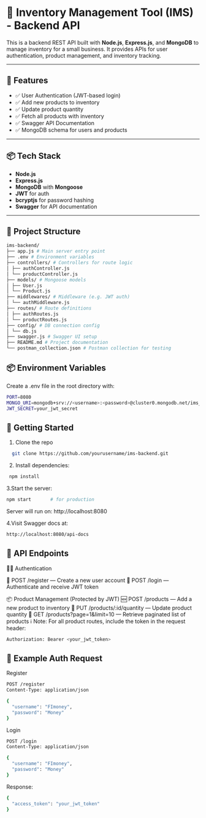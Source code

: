 # 🛒 Inventory Management Tool (IMS) - Backend API

This is a backend REST API built with **Node.js**, **Express.js**, and **MongoDB** to manage inventory for a small business. It provides APIs for user authentication, product management, and inventory tracking.

---

## 🚀 Features

- ✅ User Authentication (JWT-based login)
- ✅ Add new products to inventory
- ✅ Update product quantity
- ✅ Fetch all products with inventory
- ✅ Swagger API Documentation
- ✅ MongoDB schema for users and products

---

## 📦 Tech Stack

- **Node.js**
- **Express.js**
- **MongoDB** with **Mongoose**
- **JWT** for auth
- **bcryptjs** for password hashing
- **Swagger** for API documentation

---

## 📁 Project Structure
```bash
ims-backend/
├── app.js # Main server entry point
├── .env # Environment variables
├── controllers/ # Controllers for route logic
│ ├── authController.js
│ └── productController.js
├── models/ # Mongoose models
│ ├── User.js
│ └── Product.js
├── middlewares/ # Middleware (e.g. JWT auth)
│ └── authMiddleware.js
├── routes/ # Route definitions
│ ├── authRoutes.js
│ └── productRoutes.js
├── config/ # DB connection config
│ └── db.js
├── swagger.js # Swagger UI setup
├── README.md # Project documentation
└── postman_collection.json # Postman collection for testing 
```
## 📦 Environment Variables
Create a .env file in the root directory with:
```bash
PORT=8080
MONGO_URI=mongodb+srv://<username>:<password>@cluster0.mongodb.net/ims_db?retryWrites=true&w=majority
JWT_SECRET=your_jwt_secret
```
## 🚀 Getting Started
 1. Clone the repo
 ```bash
   git clone https://github.com/yourusername/ims-backend.git
 ```
2. Install dependencies:
```bash
 npm install
```

3.Start the server:
```bash
npm start       # for production
```
Server will run on: http://localhost:8080

4.Visit Swagger docs at:
```bash
http://localhost:8080/api-docs
```
## 📡 API Endpoints

🧑‍💻 Authentication

🔸 POST /register — Create a new user account
🔸 POST /login — Authenticate and receive JWT token

📦 Product Management (Protected by JWT)
🆕 POST /products — Add a new product to inventory
🔁 PUT /products/:id/quantity — Update product quantity
📃 GET /products?page=1&limit=10 — Retrieve paginated list of products
ℹ️ Note: For all product routes, include the token in the request header:
```bash
Authorization: Bearer <your_jwt_token>
```

## 🔐 Example Auth Request

Register
```bash
POST /register
Content-Type: application/json

{
  "username": "FImoney",
  "password": "Money"
}
```
Login
```bash
POST /login
Content-Type: application/json

{
  "username": "FImoney",
  "password": "Money"
}
```
Response:
```bash
{
  "access_token": "your_jwt_token"
}
```
